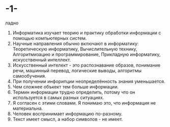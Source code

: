 # -1-
ладно
1. Информатика изучает теорию и практику обработки информации с помощью компьютерных систем.
2. Научные направления обычно включают в информатику: Теоретическую информатику, Вычислительную технику, Алгоритмизацию и программирование, Прикладную информатику, искусственный интеллект.
3. Искусственный интелект - это распознавание образов, понимание речи, машинный перевод, логические выводы, алгоритмы самообучения.
4. При получении инфорипции неопределённость знания уменьшается.
5. Чем сложнее объкект тем больше информации.
6. Термин информации трудно определить, потому что он используется в самых разных ситуациях.
7. Я согласен с этими словами. Я понимаю это, что информация не материальна.
8. Человек воспринимает информацию по-разному.
9. Текст имеет смысл, а набор символов - не имеет.
